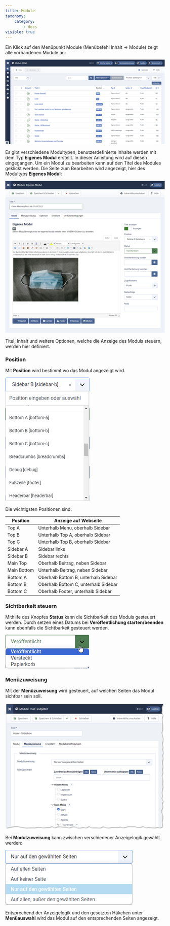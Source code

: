 ```yaml
---
title: Module
taxonomy:
    category:
        - docs
visible: true
---
```


Ein Klick auf den Menüpunkt Module (Menübefehl Inhalt → Module) zeigt alle vorhandenen Module an:

![webseite_backend_module](../../images/webseite_backend_module_j4.png)

Es gibt verschiedene Modultypen, benutzerdefinierte Inhalte werden mit dem Typ **Eigenes Modul** erstellt. In dieser Anleitung wird auf diesen eingegangen. Um ein Modul zu bearbeiten kann auf den Titel des Modules geklickt werden. Die Seite zum Bearbeiten wird angezeigt, hier des Modultyps **Eigenes Modul**:

![website_backend_module](../../images/module-eigenes-modul_j4.png)

Titel, Inhalt und weitere Optionen, welche die Anzeige des Moduls steuern, werden hier definiert.  


### Position

Mit **Position** wird bestimmt wo das Modul angezeigt wird. 

![website_backend_module](../../images/module-position_j4.png)

Die wichtigsten Positionen sind:

| Position | Anzeige auf Webseite | 
| --- |--- |
| Top A | Unterhalb Menu, oberhalb Sidebar |
| Top B | Unterhalb Top A, oberhalb Sidebar |
| Top C | Unterhalb Top B, oberhalb Sidebar |
| Sidebar A | Sidebar links |
| Sidebar B | Sidebar rechts |
| Main Top | Oberhalb Beitrag, neben Sidebar |
| Main Bottom | Unterhalb Beitrag, neben Sidebar |
| Bottom A | Oberhalb Bottom B, unterhalb Sidebar |
| Bottom B | Oberhalb Bottom C, unterhalb Sidebar |
| Bottom C | Oberhalb Footer, unterhalb Sidebar |

### Sichtbarkeit steuern

Mithilfe des Knopfes **Status** kann die Sichtbarkeit des Moduls gesteuert werden. Durch setzen eines Datums bei **Veröffentlichung starten/beenden** kann ebenfalls die Sichtbarkeit gesteuert werden. 

![website_backend_module](../../images/module-status_j4.png)


### Menüzuweisung

Mit der **Menüzuweisung** wird gesteuert, auf welchen Seiten das Modul sichtbar sein soll. 

![website_backend_module](../../images/module-menuezuweisung_j4.png)

Bei **Modulzuweisung** kann zwischen verschiedener Anzeigelogik gewählt werden:

![website-modul-zuweisung](../../images/website-modul-zuweisung_j4.png)

Entsprechend der Anzeigelogik und den gesetzten Häkchen unter **Menüauswahl** wird das Modul auf den entsprechenden Seiten angezeigt.   
